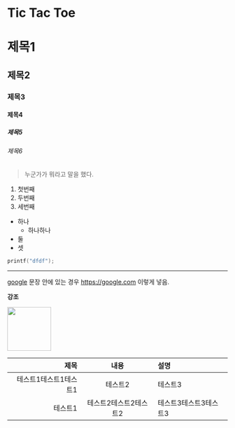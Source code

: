 # Tic Tac Toe

# 제목1
## 제목2
### 제목3
#### 제목4
##### 제목5
###### 제목6

> 누군가가 뭐라고 말을 했다.
1. 첫번째
1. 두번째
1. 세번째

* 하나
  * 하나하나
* 둘
* 셋

```cpp
printf("dfdf");
```

***

[google](https://google.com)
문장 안에 있는 경우 <https://google.com> 이렇게 넣음.

**강조**

<img src="https://blog.kakaocdn.net/dn/euksHz/btrkikzsvnn/p5AdNUCmxGuZbnu4Vq98Y0/img.webp" width="100px" >



|제목|내용|설명|
|-:|:-:|:-|
|테스트1테스트1테스트1|테스트2|테스트3|
|테스트1|테스트2테스트2테스트2|테스트3테스트3테스트3|

